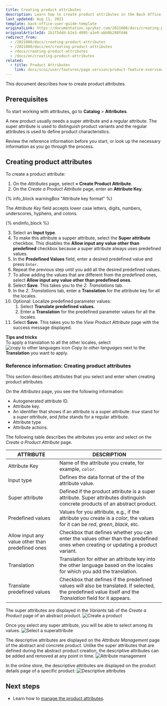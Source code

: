 ```yaml
---
title: Creating product attributes
description: Learn how to create product attributes in the Back Office.
last_updated: Aug 11, 2021
template: back-office-user-guide-template
originalLink: https://documentation.spryker.com/2021080/docs/creating-product-attributes
originalArticleId: 1b1f5ddd-b2e3-4095-a1e0-abb9b298fd46
redirect_from:
  - /2021080/docs/creating-product-attributes
  - /2021080/docs/en/creating-product-attributes
  - /docs/creating-product-attributes
  - /docs/en/creating-product-attributes
related:
  - title: Product Attributes
    link: docs/scos/user/features/page.version/product-feature-overview/product-attributes-overview.html
---
```


This document describes how to create product attributes.

## Prerequisites

To start working with attributes, go to **Catalog** > **Attributes**.

A new product usually needs a super attribute and a regular attribute. The super attribute is used to distinguish product variants and the regular attributes is used to define product characteristics.

Review the reference information before you start, or look up the necessary information as you go through the process.

## Creating product attributes

To create a product attribute:
1. On the *Attributes* page, select **+ Create Product Attribute**.
2. On the *Create a Product Attribute* page, enter an **Attribute Key**.

{% info_block warningBox "Attribute key format" %}

The *Attribute Key* field accepts lower case letters, digits, numbers, underscores, hyphens, and colons.

{% endinfo_block %}

3. Select an **Input type**.
4. To make this attribute a supper attribute, select the **Super attribute** checkbox.
    This disables the **Allow input any value other than predefined** checkbox because a super attribute always uses predefined values.
5. In the **Predefined Values** field, enter a desired predefined value and press `Enter`.
6. Repeat the previous step until you add all the desired predefined values.
7. To allow adding the values that are different from the predefined ones, select **Allow input any value other than predefined ones**.
8. Select **Save**.
    This takes you to the *2. Translations* tab.
9. In the *2. Translations* tab, enter a **Translation** for the attribute key for all the locales.
10. Optional: Localize predefined parameter values:
    1. Select **Translate predefined values**.
    2. Enter a **Translation** for the predefined parameter values for all the locales.
11. Select **Save**.
    This takes you to the *View Product Attribute* page with the success message displayed.

**Tips and tricks**
<br>To apply a translation to all the other locales, select ![copy to other languages icon](https://spryker.s3.eu-central-1.amazonaws.com/docs/User+Guides/Back+Office+User+Guides/Catalog/Attributes/Creating+product+attributes/copy-to-other-languages-icon.png) *Copy to other languages* next to the **Translation** you want to apply.

### Reference information: Creating product attributes

This section describes attributes that you select and enter when creating product attributes.

On the *Attributes* page, you see the following information:
* Autogenerated attribute ID.
* Attribute key.
* An identifier that shows if an attribute is a super attribute: *true* stand for a *super attribute*, and *false* stands for a regular attribute.
* Attribute type
* Attribute actions.

The following table describes the attributes you enter and select on the *Create a Product Attribute* page.

| ATTRIBUTE |DESCRIPTION |
| --- | --- |
| Attribute Key |  Name of the attribute you create, for example, `color`. |
| Input type | Defines the data format of the of the attribute value. |
| Super attribute | Defined if the product attribute is a super attribute. Super attributes distinguish concrete products of an abstract product.  |
| Predefined values | Values for you attribute, e.g., if the attribute you create is a *color*, the values for it can be _red_, _green_, _black_, etc. |
| Allow input any value other than predefined ones | Checkbox that defines whether you can enter the values other than the predefined ones when creating or updating a product variant. |
| Translation | Translation for either an attribute key into the other language based on the locales for which you add the translation.|
| Translate predefined values | Checkbox that defines if the predefined values will also be translated. If selected, the predefined value itself and the *Translation* field for it appears. |

The super attributes are displayed in the *Variants* tab of the *Create a Product* page of an abstract product.
![Create a product](https://spryker.s3.eu-central-1.amazonaws.com/docs/User+Guides/Back+Office+User+Guides/Products/Products/Attributes/Attributes:+Reference+Information/create-product.png)

Once you select any super attribute, you will be able to select among its values.
![Select a superattribute](https://spryker.s3.eu-central-1.amazonaws.com/docs/User+Guides/Back+Office+User+Guides/Products/Products/Attributes/Attributes:+Reference+Information/select-superattribute.png)

The descriptive attributes are displayed on the *Attribute Management* page of the abstract and concrete product. Unlike the super attributes that are defined during the abstract product creation, the descriptive attributes can be added and removed at any point in time.
![Attribute management](https://spryker.s3.eu-central-1.amazonaws.com/docs/User+Guides/Back+Office+User+Guides/Products/Products/Attributes/Attributes:+Reference+Information/attribute-management.png)

In the online store, the descriptive attributes are displayed on the product details page of a specific product:
![Descriptive attributes](https://spryker.s3.eu-central-1.amazonaws.com/docs/User+Guides/Back+Office+User+Guides/Products/Products/Attributes/Attributes:+Reference+Information/descriptive-attributes.png)

## Next steps
* Learn how to [manage the product attributes](/docs/scos/user/back-office-user-guides/{{page.version}}/catalog/attributes/managing-product-attributes.html).
